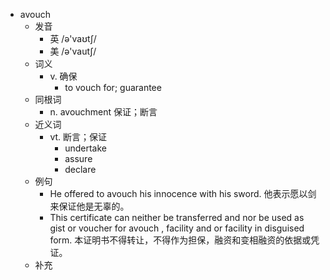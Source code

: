 - avouch
  - 发音
    - 英 /ə'vaʊtʃ/
    - 美 /ə'vautʃ/
  - 词义
    - v. 确保
      - to vouch for; guarantee 
  - 同根词
    - n. avouchment 保证；断言
  - 近义词
    - vt. 断言；保证
      - undertake
      - assure
      - declare
  - 例句
    - He offered to avouch his innocence with his sword. 他表示愿以剑来保证他是无辜的。
    - This certificate can neither be transferred and nor be used as gist or voucher for avouch , facility and or facility in disguised form. 本证明书不得转让，不得作为担保，融资和变相融资的依据或凭证。
  - 补充